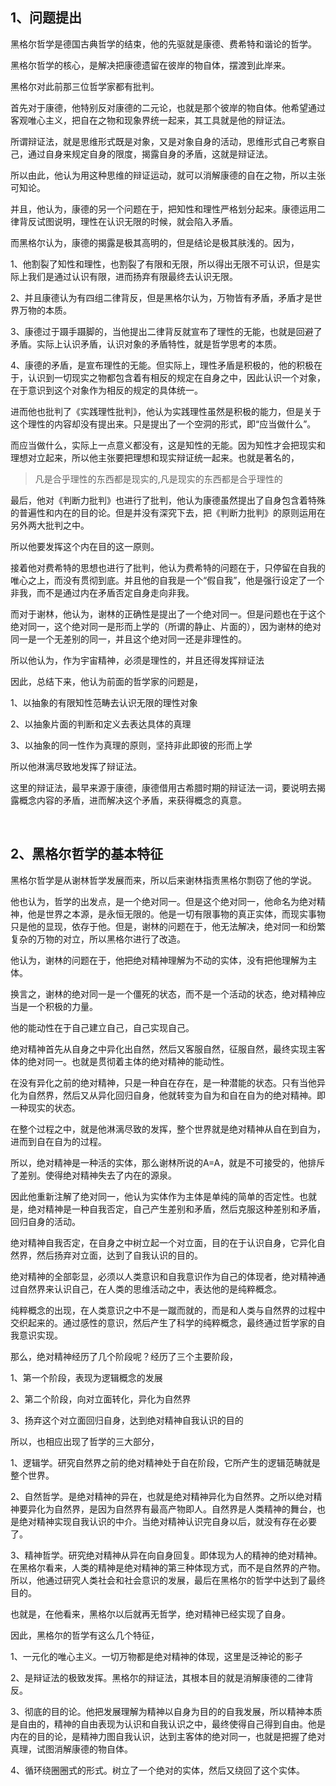 <h2>1、问题提出</h2><p data-pid="PNoaoj0t">黑格尔哲学是德国古典哲学的结束，他的先驱就是康德、费希特和谐论的哲学。</p><p data-pid="YBtUsBy5">黑格尔哲学的核心，是解决把康德遗留在彼岸的物自体，摆渡到此岸来。</p><p data-pid="ERkVD1Wj">黑格尔对此前那三位哲学家都有批判。</p><p data-pid="47fJe8hR">首先对于康德，他特别反对康德的二元论，也就是那个彼岸的物自体。他希望通过客观唯心主义，把自在之物和现象界统一起来，其工具就是他的辩证法。</p><p data-pid="wzpplF_8">所谓辩证法，就是思维形式既是对象，又是对象自身的活动，思维形式自己考察自己，通过自身来规定自身的限度，揭露自身的矛盾，这就是辩证法。</p><p data-pid="dYLZXXHv">所以由此，他认为用这种思维的辩证运动，就可以消解康德的自在之物，所以主张可知论。</p><p data-pid="c9fpNDR5">并且，他认为，康德的另一个问题在于，把知性和理性严格划分起来。康德运用二律背反试图说明，理性在认识无限的时候，就会陷入矛盾。</p><p data-pid="8BO9WssT">而黑格尔认为，康德的揭露是极其高明的，但是结论是极其肤浅的。因为，</p><p data-pid="sbNKyHVA">1、他割裂了知性和理性，也割裂了有限和无限，所以得出无限不可认识，但是实际上我们是通过认识有限，进而扬弃有限最终去认识无限。</p><p data-pid="iqXbkg1m">2、并且康德认为有四组二律背反，但是黑格尔认为，万物皆有矛盾，矛盾才是世界万物的本质。</p><p data-pid="PLrqMgRp">3、康德过于蹑手蹑脚的，当他提出二律背反就宣布了理性的无能，也就是回避了矛盾。实际上认识矛盾，认识对象的矛盾特性，就是哲学思考的本质。</p><p data-pid="yUuhWQ0W">4、康德的矛盾，是宣布理性的无能。但实际上，理性矛盾是积极的，他的积极在于，认识到一切现实之物都包含着有相反的规定在自身之中，因此认识一个对象，在于意识到这个对象作为相反的规定的具体统一。</p><p data-pid="CwVYUsrz">进而他也批判了《实践理性批判》，他认为实践理性虽然是积极的能力，但是关于这个理性的内容却没有提出来。只是提出了一个空洞的形式，即“应当做什么”。</p><p data-pid="O29VNEwb">而应当做什么，实际上一点意义都没有，这是知性的无能。因为知性才会把现实和理想对立起来，所以他主张要把理想和现实辩证统一起来。也就是著名的，</p><blockquote data-pid="ddF_-sBj"> 凡是合乎理性的东西都是现实的,凡是现实的东西都是合乎理性的</blockquote><p data-pid="PmQQBs4m">最后，他对《判断力批判》也进行了批判，他认为康德虽然提出了自身包含着特殊的普遍性和内在的目的论。但是并没有深究下去，把《判断力批判》的原则运用在另外两大批判之中。</p><p data-pid="ijnGMU_9">所以他要发挥这个内在目的这一原则。</p><p data-pid="DyKVF5oB">接着他对费希特的思想也进行了批判，他认为费希特的问题在于，只停留在自我的唯心之上，而没有贯彻到底。并且他的自我是一个“假自我”，他是强行设定了一个非我，而不是通过内在矛盾否定自身走向非我。</p><p data-pid="3eKzA0qS">而对于谢林，他认为，谢林的正确性是提出了一个绝对同一。但是问题也在于这个绝对同一，这个绝对同一是形而上学的（所谓的静止、片面的），因为谢林的绝对同一是一个无差别的同一，并且这个绝对同一还是非理性的。</p><p data-pid="KB35ArqB">所以他认为，作为宇宙精神，必须是理性的，并且还得发挥辩证法</p><p data-pid="UtTtyH4W">因此，总结下来，他认为前面的哲学家的问题是，</p><p data-pid="_mYThj8L">1、以抽象的有限知性范畴去认识无限的理性对象</p><p data-pid="069XSS0a">2、以抽象片面的判断和定义去表达具体的真理</p><p data-pid="KEhPWKLc">3、以抽象的同一性作为真理的原则，坚持非此即彼的形而上学</p><p data-pid="wE0l7yi-">所以他淋漓尽致地发挥了辩证法。</p><p data-pid="WKGrSWm3">这里的辩证法，最早来源于康德，康德借用古希腊时期的辩证法一词，要说明去揭露概念内容的矛盾，进而解决这个矛盾，来获得概念的真意。</p><p class="ztext-empty-paragraph"><br/></p><h2>2、黑格尔哲学的基本特征</h2><p data-pid="42NHkNKK">黑格尔哲学是从谢林哲学发展而来，所以后来谢林指责黑格尔剽窃了他的学说。</p><p data-pid="_14a3cya">他也认为，哲学的出发点，是一个绝对同一。但是这个绝对同一，他命名为绝对精神，他是世界之本源，是永恒无限的。他是一切有限事物的真正实体，而现实事物只是他的显现，依存于他。但是，谢林的问题在于，他无法解决，绝对同一和纷繁复杂的万物的对立，所以黑格尔进行了改造。</p><p data-pid="oEpIO955">他认为，谢林的问题在于，他把绝对精神理解为不动的实体，没有把他理解为主体。</p><p data-pid="OtSamPZG">换言之，谢林的绝对同一是一个僵死的状态，而不是一个活动的状态，绝对精神应当是一个积极的力量。</p><p data-pid="iEWP_Fxo">他的能动性在于自己建立自己，自己实现自己。</p><p data-pid="yrjuEjZz">绝对精神首先从自身之中异化出自然，然后又客服自然，征服自然，最终实现主客体的绝对同一。也就是贯彻着主体的绝对精神的能动性。</p><p data-pid="wY9fP8oP">在没有异化之前的绝对精神，只是一种自在存在，是一种潜能的状态。只有当他异化为自然界，然后又从异化回归自身，他就转变为自为和自在自为的绝对精神。即一种现实的状态。</p><p data-pid="XoIH6fDi">在整个过程之中，就是他淋漓尽致的发挥，整个世界就是绝对精神从自在到自为，进而到自在自为的过程。</p><p data-pid="xycXNz-g">所以，绝对精神是一种活的实体，那么谢林所说的A=A，就是不可接受的，他排斥了差别。使得绝对精神失去了内在的源泉。</p><p data-pid="REunHzsY">因此他重新注解了绝对同一，他认为实体作为主体是单纯的简单的否定性。也就是，绝对精神是一种自我否定，自己产生差别和矛盾，然后克服这种差别和矛盾，回归自身的活动。</p><p data-pid="Kfr4ri5z">绝对精神自我否定，在自身之中树立起一个对立面，目的在于认识自身，它异化自然界，然后扬弃对立面，达到了自我认识的目的。</p><p data-pid="esS8m2I5">绝对精神的全部彰显，必须以人类意识和自我意识作为自己的体现者，绝对精神通过自然界来认识自己，在人类的思维活动之中，表达他的是纯粹概念。</p><p data-pid="ofO9gHJd">纯粹概念的出现，在人类意识之中不是一蹴而就的，而是和人类与自然界的过程中交织起来的。通过感性的意识，然后产生了科学的纯粹概念，最终通过哲学家的自我意识实现。</p><p data-pid="ZFO8Sp0O">那么，绝对精神经历了几个阶段呢？经历了三个主要阶段，</p><p data-pid="UxrZSzqZ">1、第一个阶段，表现为逻辑概念的发展</p><p data-pid="jB8eeIaI">2、第二个阶段，向对立面转化，异化为自然界</p><p data-pid="DZnnS1VP">3、扬弃这个对立面回归自身，达到绝对精神自我认识的目的</p><p data-pid="r7LclaSq">所以，也相应出现了哲学的三大部分，</p><p data-pid="ShRyQtsb">1、逻辑学。研究自然界之前的绝对精神处于自在阶段，它所产生的逻辑范畴就是整个世界。</p><p data-pid="MoukfZHo">2、自然哲学。是绝对精神的异在，也就是绝对精神异化为自然界。之所以绝对精神要异化为自然界，是因为自然界有最高产物即人。自然界是人类精神的舞台，也是绝对精神实现自我认识的中介。当绝对精神认识完自身以后，就没有存在必要了。</p><p data-pid="DHnfrzYu">3、精神哲学。研究绝对精神从异在向自身回复。即体现为人的精神的绝对精神。在黑格尔看来，人类的精神是绝对精神的第三种体现方式，而不是自然界的产物。所以，他通过研究人类社会和社会意识的发展，最后在黑格尔的哲学中达到了最终目的。</p><p data-pid="J8Ie1Q1R">也就是，在他看来，黑格尔以后就再无哲学，绝对精神已经实现了自身。</p><p data-pid="B5KxWI7_">因此，黑格尔的哲学有这么几个特征，</p><p data-pid="Lo8eBUMk">1、一元化的唯心主义。一切万物都是绝对精神的体现，这里是泛神论的影子</p><p data-pid="ThKzZUZP">2、是辩证法的极致发挥。黑格尔的辩证法，其根本目的就是消解康德的二律背反。</p><p data-pid="sOkCcMCH">3、彻底的目的论。他把发展理解为精神以自身为目的的自我发展，所以精神本质是自由的，精神的自由表现为认识和自我认识之中，最终使得自己得到自由。他是内在的目的论，是精神力图自我认识，达到主客体的绝对同一，也就是把握了绝对真理，试图消解康德的物自体。</p><p data-pid="y0xBQOV_">4、循环绕圈圈式的形式。树立了一个绝对的实体，然后又绕回了这个实体。</p><p></p>